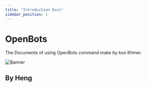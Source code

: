 ```yaml
---
title: "Introduction Docs"
sidebar_position: 1
---
```


# OpenBots

The Documents of using OpenBots command make by kon Khmer.

![Banner](/img/openbot.png)


## By Heng